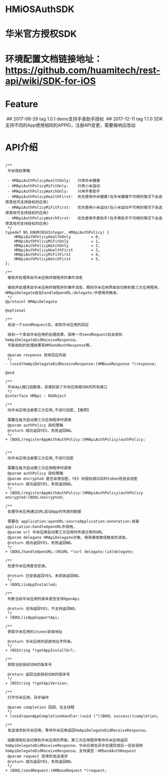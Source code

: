# HMiOSAuthSDK
# 华米官方授权SDK
# 环境配置文档链接地址：https://github.com/huamitech/rest-api/wiki/SDK-for-iOS
# Feature
  ## 2017-08-29 tag 1.0.1 demo支持手表助手授权
  ## 2017-12-11 tag 1.1.0 SDK支持不同的App使用相同的APPID，注册API变更，需要做响应改动
# API介绍
<pre><code>
/**
 华米授权策略

 - HMApiAuthPolicyHealthOnly:   只用华米健康
 - HMApiAuthPolicyMiFitOnly:    只用小米运动
 - HMApiAuthPolicyWatchOnly:    只用手表助手
 - HMApiAuthPolicyHealthFirst:  优先使用华米健康(在华米健康不可用的情况下会选择其他可支持授权的应用)
 - HMApiAuthPolicyMiFitFirst:   优先使用小米运动(在小米运动不可用的情况下会选择其他可支持授权的应用)
 - HMApiAuthPolicyWatchFirst:   优先使用手表助手(在手表助手不可用的情况下会选择其他可支持授权的应用)
 */
typedef NS_ENUM(NSUInteger, HMApiAuthPolicy) {
    HMApiAuthPolicyHealthOnly         = 0,
    HMApiAuthPolicyMiFitOnly          = 1,
    HMApiAuthPolicyWatchOnly          = 2,
    HMApiAuthPolicyHealthFirst        = 3,
    HMApiAuthPolicyMiFitFirst         = 4,
    HMApiAuthPolicyWatchFirst         = 5,
};

/**
 接收并处理来自华米应用终端程序的事件消息
 
 接收并处理来自华米应用终端程序的事件消息，期间华米应用界面会切换到第三方应用程序。HMApiDelegate会在handleOpenURL:delegate:中使用并触发。
 */
@protocol HMApiDelegate <NSObject>

@optional

/**
 发送一个sendRequest后，收到华米应用的回应
 
 收到一个来自华米应用的处理结果，调用一次sendRequest后会收到hmApiDelegateDidReceiveResponse。
 可能收到的处理结果有HMSendAuthResponse等。

 @param response 具体回应内容
 */
- (void)hmApiDelegateDidReceiveResponse:(HMBaseResponse *)response;

@end

/**
 华米Api接口函数类，该类封装了华米应用端SDK的所有接口
 */
@interface HMApi : NSObject

/**
 向华米应用注册第三方应用,不进行加密,【推荐】

 需要在每次启动第三方应用程序时调用
 @param authPolicy 授权策略
 @return 成功返回YES，失败返回NO。
 */
+ (BOOL)registerAppWithAuthPolicy:(HMApiAuthPolicy)authPolicy;


/**
 向华米应用注册第三方应用,不进行加密
 
 需要在每次启动第三方应用程序时调用
 @param authPolicy 授权策略
 @param encrypted 是否采用加密，YES 则授权成功后的token信息会加密
 @return 成功返回YES，失败返回NO。
 */
+ (BOOL)registerAppWithAuthPolicy:(HMApiAuthPolicy)authPolicy encrypted:(BOOL)encrypted;

/**
 处理华米应用通过URL启动App时传递的数据
 
 需要在 application:openURL:sourceApplication:annotation:或者application:handleOpenURL中调用。
 @param url 华米应用启动第三方应用时传递过来的URL
 @param delegate HMApiDelegate对象，用来接收微信触发的消息。
 @return 成功返回YES，失败返回NO。
 */
+ (BOOL)handleOpenURL:(NSURL *)url delegate:(id<HMApiDelegate>)delegate;

/**
 检查华米应用是否安装。

 @return 已安装返回YES，未安装返回NO。
 */
+ (BOOL)isAppInstalled;

/**
 判断当前华米应用的版本是否支持OpenApi

 @return 支持返回YES，不支持返回NO。
 */
+ (BOOL)isAppSupportApi;

/**
 获取华米应用的itunes安装地址

 @return 华米应用的安装地址字符串。
 */
+ (NSString *)getAppInstallUrl;

/**
 获取当前授权SDK的版本号

 @return 返回当前授权SDK的版本号
 */
+ (NSString *)getApiVersion;

/**
 打开华米应用，异步操作

 @param completion 回调，在主线程
 */
+ (void)openAppCompletionHandler:(void (^)(BOOL success))completion;

/**
 发送请求到华米应用，等待华米应用返回hmApiDelegateDidReceiveResponse。

 函数调用后会切换到华米应用的界面，第三方应用程序等待华米应用返回hmApiDelegateDidReceiveResponse，华米应用在异步处理完成后一定会调用hmApiDelegateDidReceiveResponse。支持类型：HMSendAuthRequest
 @param request 具体的发送请求
 @return 成功返回YES，失败返回NO。
 */
+ (BOOL)sendRequest:(HMBaseRequest *)request;
</code></pre>
